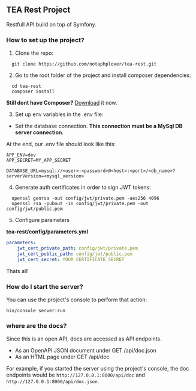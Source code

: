 ## TEA Rest Project

Restfull API build on top of Symfony.

### How to set up the project?

1. Clone the repo:

```
  git clone https://github.com/notaphplover/tea-rest.git
```

2. Go to the root folder of the project and install composer dependencies:

```
  cd tea-rest
  composer install
```

__Still dont have Composer?__ [Download](https://getcomposer.org/download/) it now.

3. Set up env variables in the .env file:

- Set the database connection. __This connection must be a MySql DB server connection__.

At the end, our .env file should look like this:

```
APP_ENV=dev
APP_SECRET=MY_APP_SECRET

DATABASE_URL=mysql://<user>:<password>@<host>:<port>/<db_name>?serverVersion=<mysql_version>

```

4. Generate auth certificates in order to sign JWT tokens:

```
  openssl genrsa -out config/jwt/private.pem -aes256 4096
  openssl rsa -pubout -in config/jwt/private.pem -out config/jwt/public.pem
```

5. Configure parameters

__tea-rest/config/parameters.yml__
```yaml
parameters:
    jwt_cert_private_path: config/jwt/private.pem
    jwt_cert_public_path: config/jwt/public.pem
    jwt_cert_secret: YOUR_CERTIFICATE_SECRET
```

Thats all!

### How do I start the server?

You can use the project's console to perform that action:

```
bin/console server:run
```

### where are the docs?

Since this is an open API, docs are accessed as API endpoints.

- As an OpenAPI JSON document under GET /api/doc.json
- As an HTML page under GET /api/doc

For example, if you started the server using the project's console, the doc endpoints would be `http://127.0.0.1:8000/api/doc` and `http://127.0.0.1:8000/api/doc.json`.
